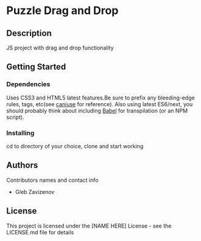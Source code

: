 # Puzzle Drag and Drop

## Description

JS project with drag and drop functionality

## Getting Started

### Dependencies

Uses CSS3 and HTML5 latest features.Be sure to prefix any bleeding-edge rules, tags, etc(see [caniuse](https://caniuse.com) for reference).
Also using latest ES6/next, you should probably think about including [Babel](https://babeljs.io) for transpilation (or an NPM script).

### Installing

cd to directory of your choice, clone and start working

## Authors

Contributors names and contact info

* Gleb Zavizenov

## License

This project is licensed under the [NAME HERE] License - see the LICENSE.md file for details
